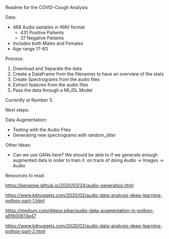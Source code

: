 Readme for the COVID-Cough Analysis

Data:
 
- 468 Audio samples in WAV format 
  - 431 Positive Patients 
  - 37 Negative Patients 
- Includes both Males and Females 
- Age range 17-83

Process: 
1. Download and Separate the data
2. Create a DataFrame from the filenames to have an overview of the stats 
3. Create Spectrograms from the audio files 
4. Extract features from the audio files
5. Pass the data through a ML/DL Model 

Currently at Number 5. 

Next steps: 

Data Augmentation: 
- Testing with the Audio Files 
- Generating new spectrograms with random_jitter  

Other Ideas: 
- Can we use GANs here? We should be able to if we generate enough augmented data in order to train it. on track of doing Audio -> Images -> Audio 



Resources to read:
 
https://benanne.github.io/2020/03/24/audio-generation.html

https://www.kdnuggets.com/2020/02/audio-data-analysis-deep-learning-python-part-1.html

https://medium.com/@keur.plkar/audio-data-augmentation-in-python-a91600613e47

https://www.kdnuggets.com/2020/02/audio-data-analysis-deep-learning-python-part-2.html






